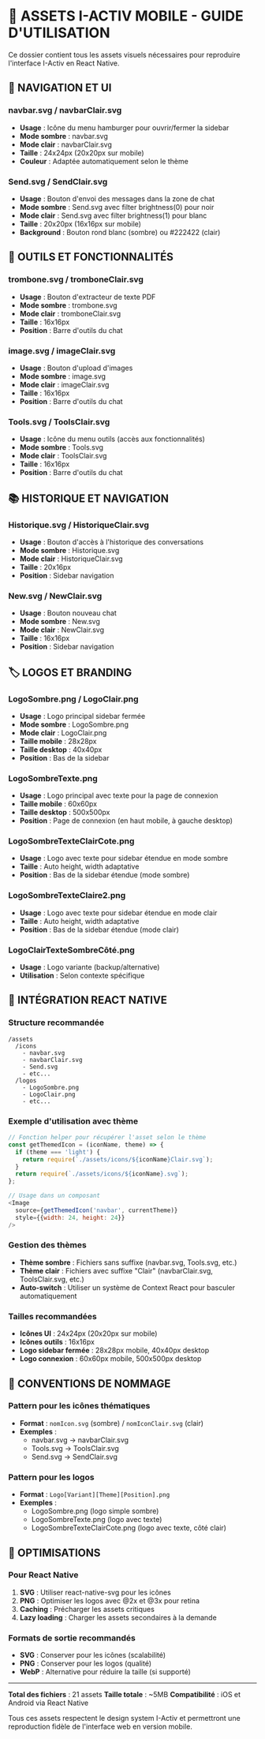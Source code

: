 # 🎨 ASSETS I-ACTIV MOBILE - GUIDE D'UTILISATION

Ce dossier contient tous les assets visuels nécessaires pour reproduire l'interface I-Activ en React Native.

## 📱 NAVIGATION ET UI

### navbar.svg / navbarClair.svg
- **Usage** : Icône du menu hamburger pour ouvrir/fermer la sidebar
- **Mode sombre** : navbar.svg
- **Mode clair** : navbarClair.svg
- **Taille** : 24x24px (20x20px sur mobile)
- **Couleur** : Adaptée automatiquement selon le thème

### Send.svg / SendClair.svg
- **Usage** : Bouton d'envoi des messages dans la zone de chat
- **Mode sombre** : Send.svg avec filter brightness(0) pour noir
- **Mode clair** : Send.svg avec filter brightness(1) pour blanc
- **Taille** : 20x20px (16x16px sur mobile)
- **Background** : Bouton rond blanc (sombre) ou #222422 (clair)

## 🔧 OUTILS ET FONCTIONNALITÉS

### trombone.svg / tromboneClair.svg
- **Usage** : Bouton d'extracteur de texte PDF
- **Mode sombre** : trombone.svg
- **Mode clair** : tromboneClair.svg
- **Taille** : 16x16px
- **Position** : Barre d'outils du chat

### image.svg / imageClair.svg
- **Usage** : Bouton d'upload d'images
- **Mode sombre** : image.svg
- **Mode clair** : imageClair.svg
- **Taille** : 16x16px
- **Position** : Barre d'outils du chat

### Tools.svg / ToolsClair.svg
- **Usage** : Icône du menu outils (accès aux fonctionnalités)
- **Mode sombre** : Tools.svg
- **Mode clair** : ToolsClair.svg
- **Taille** : 16x16px
- **Position** : Barre d'outils du chat

## 📚 HISTORIQUE ET NAVIGATION

### Historique.svg / HistoriqueClair.svg
- **Usage** : Bouton d'accès à l'historique des conversations
- **Mode sombre** : Historique.svg
- **Mode clair** : HistoriqueClair.svg
- **Taille** : 20x16px
- **Position** : Sidebar navigation

### New.svg / NewClair.svg
- **Usage** : Bouton nouveau chat
- **Mode sombre** : New.svg
- **Mode clair** : NewClair.svg
- **Taille** : 16x16px
- **Position** : Sidebar navigation

## 🏷️ LOGOS ET BRANDING

### LogoSombre.png / LogoClair.png
- **Usage** : Logo principal sidebar fermée
- **Mode sombre** : LogoSombre.png
- **Mode clair** : LogoClair.png
- **Taille mobile** : 28x28px
- **Taille desktop** : 40x40px
- **Position** : Bas de la sidebar

### LogoSombreTexte.png
- **Usage** : Logo principal avec texte pour la page de connexion
- **Taille mobile** : 60x60px
- **Taille desktop** : 500x500px
- **Position** : Page de connexion (en haut mobile, à gauche desktop)

### LogoSombreTexteClairCote.png
- **Usage** : Logo avec texte pour sidebar étendue en mode sombre
- **Taille** : Auto height, width adaptative
- **Position** : Bas de la sidebar étendue (mode sombre)

### LogoSombreTexteClaire2.png
- **Usage** : Logo avec texte pour sidebar étendue en mode clair
- **Taille** : Auto height, width adaptative
- **Position** : Bas de la sidebar étendue (mode clair)

### LogoClairTexteSombreCôté.png
- **Usage** : Logo variante (backup/alternative)
- **Utilisation** : Selon contexte spécifique

## 🎨 INTÉGRATION REACT NATIVE

### Structure recommandée
```
/assets
  /icons
    - navbar.svg
    - navbarClair.svg
    - Send.svg
    - etc...
  /logos
    - LogoSombre.png
    - LogoClair.png
    - etc...
```

### Exemple d'utilisation avec thème
```javascript
// Fonction helper pour récupérer l'asset selon le thème
const getThemedIcon = (iconName, theme) => {
  if (theme === 'light') {
    return require(`./assets/icons/${iconName}Clair.svg`);
  }
  return require(`./assets/icons/${iconName}.svg`);
};

// Usage dans un composant
<Image 
  source={getThemedIcon('navbar', currentTheme)} 
  style={{width: 24, height: 24}} 
/>
```

### Gestion des thèmes
- **Thème sombre** : Fichiers sans suffixe (navbar.svg, Tools.svg, etc.)
- **Thème clair** : Fichiers avec suffixe "Clair" (navbarClair.svg, ToolsClair.svg, etc.)
- **Auto-switch** : Utiliser un système de Context React pour basculer automatiquement

### Tailles recommandées
- **Icônes UI** : 24x24px (20x20px sur mobile)
- **Icônes outils** : 16x16px
- **Logo sidebar fermée** : 28x28px mobile, 40x40px desktop
- **Logo connexion** : 60x60px mobile, 500x500px desktop

## 📏 CONVENTIONS DE NOMMAGE

### Pattern pour les icônes thématiques
- **Format** : `nomIcon.svg` (sombre) / `nomIconClair.svg` (clair)
- **Exemples** : 
  - navbar.svg → navbarClair.svg
  - Tools.svg → ToolsClair.svg
  - Send.svg → SendClair.svg

### Pattern pour les logos
- **Format** : `Logo[Variant][Theme][Position].png`
- **Exemples** :
  - LogoSombre.png (logo simple sombre)
  - LogoSombreTexte.png (logo avec texte)
  - LogoSombreTexteClairCote.png (logo avec texte, côté clair)

## 🚀 OPTIMISATIONS

### Pour React Native
1. **SVG** : Utiliser react-native-svg pour les icônes
2. **PNG** : Optimiser les logos avec @2x et @3x pour retina
3. **Caching** : Précharger les assets critiques
4. **Lazy loading** : Charger les assets secondaires à la demande

### Formats de sortie recommandés
- **SVG** : Conserver pour les icônes (scalabilité)
- **PNG** : Conserver pour les logos (qualité)
- **WebP** : Alternative pour réduire la taille (si supporté)

---

**Total des fichiers** : 21 assets
**Taille totale** : ~5MB
**Compatibilité** : iOS et Android via React Native

Tous ces assets respectent le design system I-Activ et permettront une reproduction fidèle de l'interface web en version mobile. 